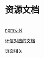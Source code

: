 # 资源文档
# <!-- HX中预览方式：点击右上角预览下载内置浏览器-->
[npm安装](https://blog.csdn.net/m0_64498202/article/details/135651133?ops_request_misc=%257B%2522request%255Fid%2522%253A%252207102DC8-8525-41E9-8F45-3B95FF4DAA0F%2522%252C%2522scm%2522%253A%252220140713.130102334..%2522%257D&request_id=07102DC8-8525-41E9-8F45-3B95FF4DAA0F&biz_id=0&utm_medium=distribute.pc_search_result.none-task-blog-2~all~top_click~default-2-135651133-null-null.142^v100^pc_search_result_base6&utm_term=%E5%AE%89%E8%A3%85npm&spm=1018.2226.3001.4187)

[环信对应的文档](https://doc.easemob.com/document/applet/initialization.html)

[页面相关](https://uniapp.dcloud.net.cn/collocation/pages.html)